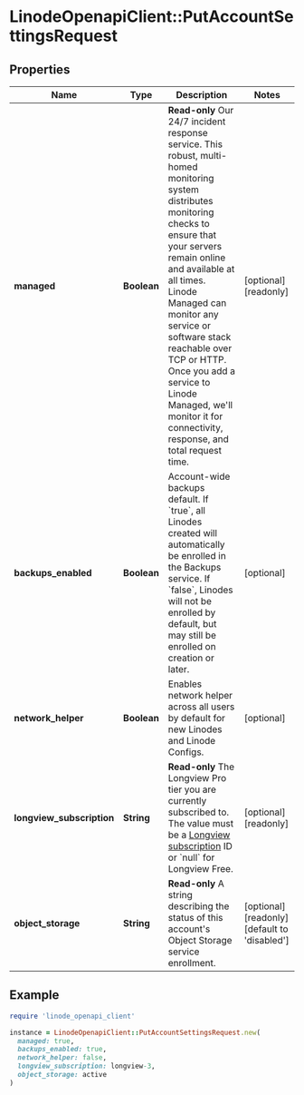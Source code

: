 # LinodeOpenapiClient::PutAccountSettingsRequest

## Properties

| Name | Type | Description | Notes |
| ---- | ---- | ----------- | ----- |
| **managed** | **Boolean** | __Read-only__ Our 24/7 incident response service. This robust, multi-homed monitoring system distributes monitoring checks to ensure that your servers remain online and available at all times. Linode Managed can monitor any service or software stack reachable over TCP or HTTP. Once you add a service to Linode Managed, we&#39;ll monitor it for connectivity, response, and total request time. | [optional][readonly] |
| **backups_enabled** | **Boolean** | Account-wide backups default.  If &#x60;true&#x60;, all Linodes created will automatically be enrolled in the Backups service.  If &#x60;false&#x60;, Linodes will not be enrolled by default, but may still be enrolled on creation or later. | [optional] |
| **network_helper** | **Boolean** | Enables network helper across all users by default for new Linodes and Linode Configs. | [optional] |
| **longview_subscription** | **String** | __Read-only__ The Longview Pro tier you are currently subscribed to. The value must be a [Longview subscription](https://techdocs.akamai.com/linode-api/reference/get-longview-subscriptions) ID or &#x60;null&#x60; for Longview Free. | [optional][readonly] |
| **object_storage** | **String** | __Read-only__ A string describing the status of this account&#39;s Object Storage service enrollment. | [optional][readonly][default to &#39;disabled&#39;] |

## Example

```ruby
require 'linode_openapi_client'

instance = LinodeOpenapiClient::PutAccountSettingsRequest.new(
  managed: true,
  backups_enabled: true,
  network_helper: false,
  longview_subscription: longview-3,
  object_storage: active
)
```

